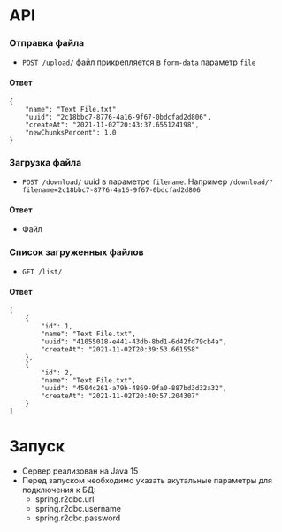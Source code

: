 # API
### Отправка файла
* `POST /upload/` файл прикрепляется в `form-data` параметр `file`
#### Ответ
```
{
    "name": "Text File.txt",
    "uuid": "2c18bbc7-8776-4a16-9f67-0bdcfad2d806",
    "createAt": "2021-11-02T20:43:37.655124198",
    "newChunksPercent": 1.0
}
```
### Загрузка файла
* `POST /download/` uuid в параметре `filename`. Например `/download/?filename=2c18bbc7-8776-4a16-9f67-0bdcfad2d806`
#### Ответ
* Файл

### Список загруженных файлов
* `GET /list/`
#### Ответ
```
[
    {
        "id": 1,
        "name": "Text File.txt",
        "uuid": "41055018-e441-43db-8bd1-6d42fd79cb4a",
        "createAt": "2021-11-02T20:39:53.661558"
    },
    {
        "id": 2,
        "name": "Text File.txt",
        "uuid": "4504c261-a79b-4869-9fa0-887bd3d32a32",
        "createAt": "2021-11-02T20:40:57.204307"
    }
]
```
# Запуск
* Сервер реализован на Java 15
* Перед запуском необходимо указать акутальные параметры для подключения к БД:
  * spring.r2dbc.url
  * spring.r2dbc.username
  * spring.r2dbc.password
